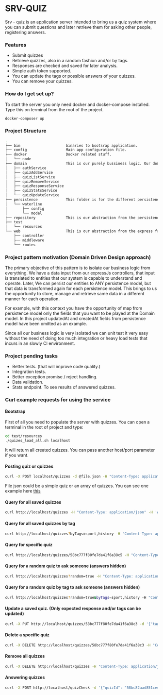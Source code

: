 # SRV-QUIZ #

Srv - quiz is an application server intended to bring us a quiz system where you can submit questions and later
retrieve them for asking other people, registering answers.


### Features ###

* Submit quizzes
* Retrieve quizzes, also in a random fashion and/or by tags.
* Responses are checked and saved for later analysis.
* Simple auth token supported.
* You can update the tags or possible answers of your quizzes.
* You can remove your quizzes.


### How do I get set up? ###

To start the server you only need docker and docker-compose installed.
Type this on terminal from the root of the project.

``` bash
docker-composer up
```

### Project Structure


``` bash
.
├── bin                     binaries to bootsrap application.
├── config                  Main app configuration file. 
├── docker                  Docker related stuff.
│   └── node
├── domain                  This is our purely bussiness logic. Our domain. Our Language.
│   ├── authService
│   ├── quizAddService
│   ├── quizListService
│   ├── quizRemoveService
│   ├── quizResponseService
│   ├── quizStatsService
│   └── quizUpdateService
├── persistence             This folder is for the different persistence systems.
│   └── waterline
│       ├── config
│       └── model
├── repository              This is our abstraction from the persistence layer.
├── test
│   └── resources
└── web                     This is our abstraction from the express framework.
    ├── controller
    ├── middleware
    └── routes


```

### Project pattern motivation (Domain Driven Design approach)

The primary objective of this pattern is to isolate our business logic from everything. We have a data input from our 
expressJs controllers, that input is translated to entities that our system is capable to understand and operate.
Later, We can persist our entities to ANY persistence model, but that data is transformed again for each persistence
model. This brings to us the opportunity to store, manage and retrieve same data in a different manner for each operation.

For example, with this context you have the opportunity of map from persistence model only the fields that you want to be played
at the Domain model. In this project updatedAt and createdAt fields from persistence model have been omitted as an example.

Since all our business logic is very isolated we can unit test it very easy without the need of doing 
too much integration or heavy load tests that incurs in an slowly CI environment.


### Project pending tasks

* Better tests. (that will improve code quality.)
* Integration tests.
* Better exception promise / reject handling.
* Data validation.
* Stats endpoint. To see results of answered quizzes.

### Curl example requests for using the service

#### Bootstrap
First of all you need to populate the server with quizzes. You can open a terminal in the root of project and type:

``` bash
cd test/resources
./quizes_load_all.sh localhost
```
It will return all created quizzes. You can pass another host/port parameter if you want.

#### Posting quiz or quizzes
``` bash
curl -X POST localhost/quizzes -d @file.json -H "Content-Type: application/json" -H 'Authorization:c40f7f4d574fbd6cdb025ae076701d5a'

```
File json could be a simple quiz or an array of quizzes. You can see one example here [this](test/resources/quizes.json)

#### Query for all saved quizzes

``` bash
curl http://localhost/quizzes -H "Content-Type: application/json" -H 'Authorization:c40f7f4d574fbd6cdb025ae076701d5a'
```

#### Query for all saved quizzes by tag

``` bash
curl http://localhost/quizzes?byTags=sport,history -H "Content-Type: application/json" -H 'Authorization:c40f7f4d574fbd6cdb025ae076701d5a'
```

#### Query for specific quiz

``` bash
curl http://localhost/quizzes/58bc777f80fe7da41f6a38c5 -H "Content-Type: application/json" -H 'Authorization:c40f7f4d574fbd6cdb025ae076701d5a'
```

#### Query for a random quiz to ask someone (answers hidden)
``` bash
curl http://localhost/quizzes?random=true -H "Content-Type: application/json" -H 'Authorization:c40f7f4d574fbd6cdb025ae076701d5a'
```

#### Query for a random quiz by tag to ask someone (answers hidden)
``` bash
curl http://localhost/quizzes?random=true&byTags=sport,history -H "Content-Type: application/json" -H 'Authorization:c40f7f4d574fbd6cdb025ae076701d5a'
```

#### Update a saved quiz. (Only expected response and/or tags can be updated)

``` bash
curl -X PUT http://localhost/quizzes/58bc777f80fe7da41f6a38c3 -d '{"tags": ["sports", "other"], "correctAnswers" : ["correction1", "correction2"]}' -H "Content-Type: application/json" -H 'Authorization:c40f7f4d574fbd6cdb025ae076701d5a'
```

#### Delete a specific quiz
``` bash
curl -X DELETE http://localhost/quizzes/58bc777f80fe7da41f6a38c3 -H "Content-Type: application/json" -H 'Authorization:c40f7f4d574fbd6cdb025ae076701d5a'
```

#### Remove all quizzes

``` bash
curl -X DELETE http://localhost/quizzes -H "Content-Type: application/json" -H 'Authorization:c40f7f4d574fbd6cdb025ae076701d5a'
```

#### Answering quizzes

``` bash
curl -X POST http://localhost/quizCheck -d '{"quizId": "58bc82aad851cec72341430d", "quizResponse": "italy", "participant": "participant1"}' -H "Content-Type: application/json" -H 'Authorization:c40f7f4d574fbd6cdb025ae076701d5a'
```
